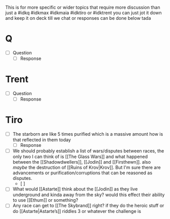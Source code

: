 This is for more specific or wider topics that require more discussion than just a #idkq #idkmax #idkmaia #idktiro or #idktrent 
you can just jot it down and keep it on deck till we chat or responses can be done below tada

# Q
- [ ] Question 
	- [ ] Response
# Trent
- [ ] Question 
	- [ ] Response
# Tiro
- [ ] The starborn are like  5 times purified which is a massive amount how is that reflected in them today
	- [ ] Response
- [ ] We should probably establish a list of wars/disputes between races, the only two I can think of is [[The Glass Wars]] and what happened between the  [[Shadowdwellers]], [[Jodin]] and [[Firsthewn]]. also *maybe* the destruction of [[Ruins of Krov|Krov]]. But I'm sure there are advancements or purification/corruptions that can be reasoned as disputes.
	- [ ] 
- [ ] What would [[Astarte]] think about the [[Jodin]] as they live underground and kinda away from the sky? would this effect their ability to use [[Ethum]] or something?
- [ ] Any race can get to [[The Skybrand]] right? if they do the heroic stuff or do [[Astarte|Astarte’s]] riddles 3 or whatever the challenge is